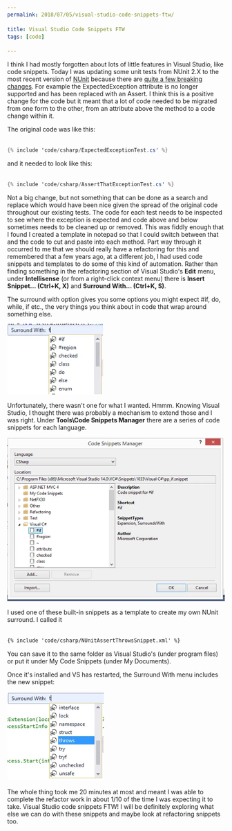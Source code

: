 ```yaml
---
permalink: 2018/07/05/visual-studio-code-snippets-ftw/

title: Visual Studio Code Snippets FTW
tags: [code]

---
```


I think I had mostly forgotten about lots of little features in Visual Studio, like code snippets. Today I was updating some unit tests from NUnit 2.X to
the most recent version of <a href="http://nunit.org/documentation/" alt="nunit homepage">NUnit</a> because there are <a href="https://github.com/nunit/docs/wiki/Breaking-Changes" >quite a few breaking
changes</a>. For example the ExpectedException attribute is no longer supported and has been replaced with an Assert. I think this is a positive
change for the code but it meant that a lot of code needed to be migrated from one form to the other, from an attribute above the method to a code
change within it.

The original code was like this:

```csharp

{% include 'code/csharp/ExpectedExceptionTest.cs' %}

```

and it needed to look like this:

```csharp

{% include 'code/csharp/AssertThatExceptionTest.cs' %}

```

Not a big change, but not something that can be done as a search and replace which would have been nice given the spread of the original code throughout
our existing tests. The code for each test needs to be inspected to see where the exception is expected and code above and below sometimes needs to be
cleaned up or removed. This was fiddly enough that I found I created a template in notepad so that I could switch between that and the code to cut and paste
into each method. Part way through it occurred to me that we should really have a refactoring for this and remembered that a few years ago, at a different
job, I had used code snippets and templates to do some of this kind of automation. Rather than finding something in the refactoring section of Visual Studio's
**Edit** menu, under **Intellisense** (or from a right-click context menu) there is **Insert Snippet... (Ctrl+K, X)** and **Surround With... (Ctrl+K, S)**.

The surround with option gives you some options you might expect #if, do, while, if etc., the very things you think about in code that wrap around
something else.

![surround](/img/posts/visual-studio-code-snippets-ftw/surround-with-before.webp)

Unfortunately, there wasn't one for what I wanted. Hmmm. Knowing Visual Studio, I thought there was probably a mechanism to extend those and I was right. Under
**Tools\Code Snippets Manager** there are a series of code snippets for each language.

![surround](/img/posts/visual-studio-code-snippets-ftw/code-snippets-manager.webp)

I used one of these built-in snippets as a template to create my own NUnit surround. I called it

```xml

{% include 'code/csharp/NUnitAssertThrowsSnippet.xml' %}

```

You can save it to the same folder as Visual Studio's (under program files) or put it under My Code Snippets (under My Documents).

Once it's installed and VS has restarted, the Surround With menu includes the new snippet:

![surround](/img/posts/visual-studio-code-snippets-ftw/surround-with-after.webp)

The whole thing took me 20 minutes at most and meant I was able to complete the refactor work in about 1/10 of the time I was expecting it to take. Visual
Studio code snippets FTW! I will be definitely exploring what else we can do with these snippets and maybe look at refactoring snippets too.

